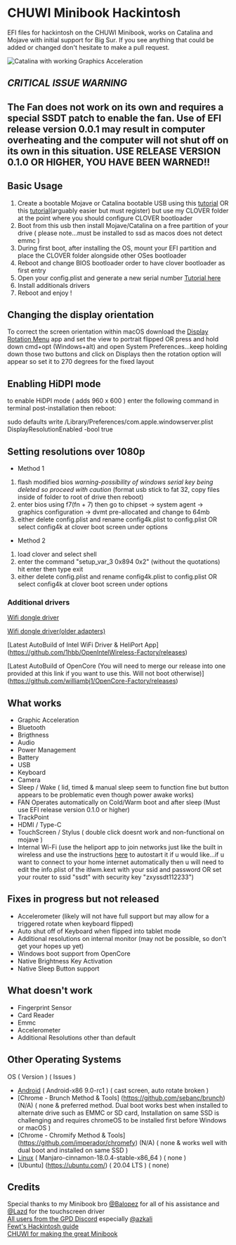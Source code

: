 # CHUWI Minibook Hackintosh

EFI files for hackintosh on the CHUWI Minibook, works on Catalina and Mojave with initial support for Big Sur.
If you see anything that could be added or changed don't hesitate to make a pull request.

![Catalina with working Graphics Acceleration](/images/Catalina.jpeg)

## *CRITICAL ISSUE WARNING*
## The Fan does not work on its own and requires a special SSDT patch to enable the fan. Use of EFI release version 0.0.1 may result in computer overheating and the computer will not shut off on its own in this situation. USE RELEASE VERSION 0.1.0 OR HIGHER, YOU HAVE BEEN WARNED!!

##  Basic Usage

1. Create a bootable Mojave or Catalina bootable USB using this [tutorial](https://internet-install.gitbook.io/macos-internet-install/) OR this [tutorial](https://olarila.com/forum/viewtopic.php?f=50&t=8685)(arguably easier but must register) but use my CLOVER folder at the point where you should configure CLOVER bootloader
2. Boot from this usb then install Mojave/Catalina on a free partition of your drive ( please note...must be installed to ssd as macos does not detect emmc )
3. During first boot, after installing the OS, mount your EFI partition and place the CLOVER folder alongside other OSes bootloader
4. Reboot and change BIOS bootloader order to have clover bootloader as first entry
5. Open your config.plist and generate a new serial number [Tutorial here](https://hackintosher.com/forums/thread/generate-your-own-hackintosh-serial-number-board-serial-number-uuid-mlb-rom-in-clover.306/)
6. Install additionals drivers
7. Reboot and enjoy !


## Changing the display orientation

To correct the screen orientation within macOS download the [Display Rotation Menu](https://www.magesw.com/displayrotation/) app and set the view to portrait flipped OR press and hold down cmd+opt (Windows+alt) and open System Preferences...keep holding down those two buttons and click on Displays then the rotation option will appear so set it to 270 degrees for the fixed layout


## Enabling HiDPI mode

to enable HiDPI mode ( adds 960 x 600 ) enter the following command in terminal post-installation then reboot:

sudo defaults write /Library/Preferences/com.apple.windowserver.plist DisplayResolutionEnabled -bool true


## Setting resolutions over 1080p
- Method 1
1. flash modified bios *warning-possibility of windows serial key being deleted so proceed with caution* (format usb stick to fat 32, copy files inside of folder to root of drive then reboot)
2. enter bios using f7(fn + 7) then go to chipset -> system agent -> graphics configuration -> dvmt pre-allocated and change to 64mb
3. either delete config.plist and rename config4k.plist to config.plist OR select config4k at clover boot screen under options

- Method 2
1. load clover and select shell 
2. enter the command "setup_var_3 0x894 0x2" (without the quotations) hit enter then type exit
3. either delete config.plist and rename config4k.plist to config.plist OR select config4k at clover boot screen under options

### Additional drivers

[Wifi dongle driver](https://github.com/chris1111/Wireless-USB-Adapter-Clover)

[Wifi dongle driver(older adapters)](https://github.com/chris1111/Wireless-Ralink-Panel-Utility)

[Latest AutoBuild of Intel WiFi Driver & HeliPort App] (https://github.com/1hbb/OpenIntelWireless-Factory/releases)

[Latest AutoBuild of OpenCore (You will need to merge our release into one provided at this link if you want to use this. Will not boot otherwise)] (https://github.com/williambj1/OpenCore-Factory/releases)



## What works

- Graphic Acceleration
- Bluetooth
- Brigthness
- Audio
- Power Management
- Battery 
- USB
- Keyboard
- Camera
- Sleep / Wake ( lid, timed & manual sleep seem to function fine but button appears to be problematic even though power awake works)
- FAN Operates automatically on Cold/Warm boot and after sleep (Must use EFI release version 0.1.0 or higher)
- TrackPoint 
- HDMI / Type-C
- TouchScreen / Stylus ( double click doesnt work and non-functional on mojave )
- Internal Wi-Fi (use the heliport app to join networks just like the built in wireless and use the instructions [here](https://support.apple.com/guide/mac-help/open-items-automatically-when-you-log-in-mh15189/mac) to autostart it if u would like...if u want to connect to your home internet automatically then u will need to edit the info.plist of the itlwm.kext with your ssid and password OR set your router to ssid "ssdt" with security key "zxyssdt112233")

## Fixes in progress but not released

- Accelerometer (likely will not have full support but may allow for a triggered rotate when keyboard flipped)
- Auto shut off of Keyboard when flipped into tablet mode
- Additional resolutions on internal monitor (may not be possible, so don't get your hopes up yet)
- Windows boot support from OpenCore
- Native Brightness Key Activation
- Native Sleep Button support

## What doesn't work

- Fingerprint Sensor
- Card Reader
- Emmc
- Accelerometer
- Additional Resolutions other than default

## Other Operating Systems

OS ( Version ) ( Issues )
- [Android](https://www.android-x86.org/)    ( Android-x86 9.0-rc1 )                   ( cast screen, auto rotate broken )
- [Chrome - Brunch Method & Tools] (https://github.com/sebanc/brunch) (N/A) ( none & preferred method. Dual boot works best when installed to alternate drive such as EMMC or SD card, Installation on same SSD is challenging and requires chromeOS to be installed first before Windows or macOS )
- [Chrome - Chromify Method & Tools] (https://github.com/imperador/chromefy) (N/A) ( none & works well with dual boot and installed on same SSD )
- [Linux](https://manjaro.org/)                   ( Manjaro-cinnamon-18.0.4-stable-x86_64 ) ( none )
- [Ubuntu] (https://ubuntu.com/)                  ( 20.04 LTS )                             ( none)

## Credits
Special thanks to my Minibook bro [@Balopez](https://github.com/balopez83/One-Mix-3-Hackintosh) for all of his assistance and [@Lazd](https://github.com/lazd/VoodooI2CGoodix) for the touchscreen driver <br>
[All users from the GPD Discord]() especially [@azkali](https://github.com/Azkali/GPD-P2-MAX-Hackintosh) <br>
[Fewt's Hackintosh guide](https://fewt.gitbook.io/laptopguide/) <br>
[CHUWI for making the great Minibook](https://www.chuwi.com/cn/) <br>
